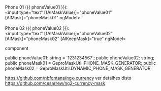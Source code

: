 



<span>Phone 01 ({{ phoneValue01 }}):</span><br>
<input type="text" [(AlMaskValue)]="phoneValue01" [AlMask]="phoneMask01" ngModel>
<br><br>
<span>Phone 02 ({{ phoneValue02 }}):</span><br>
<input type="text" [(AlMaskValue)]="phoneValue02" [AlMask]="phoneMask02" [AlKeepMask]="true" ngModel>



component


  public phoneValue01: string = '1231234567';
  public phoneValue02: string;
  public phoneMask01 = GeproMaskUtil.PHONE_MASK_GENERATOR;
  public phoneMask02 = GeproMaskUtil.DYNAMIC_PHONE_MASK_GENERATOR;

 
https://github.com/nbfontana/ngx-currency
ver detalhes disto
  https://github.com/cesarrew/ng2-currency-mask